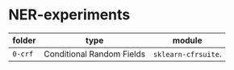 # NER-experiments

| folder   | type                      | module                  |
| ------   | ------------------------- | ----------------------- |
| `0-crf`  | Conditional Random Fields | `sklearn-cfrsuite`.     |
